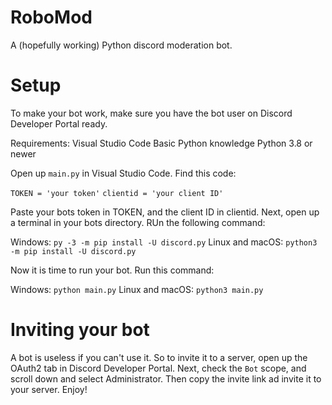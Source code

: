 # RoboMod
A (hopefully working) Python discord moderation bot.


# Setup
To make your bot work, make sure you have the bot user on Discord Developer Portal ready.

Requirements:
Visual Studio Code
Basic Python knowledge
Python 3.8 or newer

Open up `main.py` in Visual Studio Code.
Find this code:

`TOKEN = 'your token'`
`clientid = 'your client ID'`

Paste your bots token in TOKEN, and the client ID in clientid.
Next, open up a terminal in your bots directory. RUn the following command:

Windows:
`py -3 -m pip install -U discord.py`
Linux and macOS:
`python3 -m pip install -U discord.py`

Now it is time to run your bot. Run this command:

Windows: 
`python main.py`
Linux and macOS:
`python3 main.py`


# Inviting your bot

A bot is useless if you can't use it. So to invite it to a server, open up the OAuth2 tab in Discord Developer Portal.
Next, check the `Bot` scope, and scroll down and select Administrator. Then copy the invite link ad invite it to your server. Enjoy!

